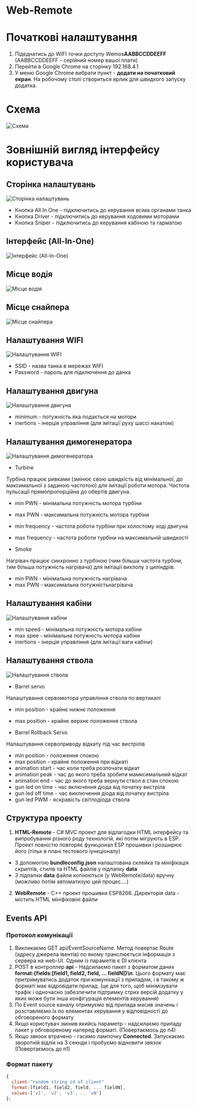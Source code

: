 # Web-Remote

# Початкові налаштування
1. Підєднатись до WIFI точки доступу Wemos**AABBCCDDEEFF** (AABBCCDDEEFF - серійний номер вашої плати)
2. Перейти в Google Chrome на сторінку 192.168.4.1
3. У меню Google Chrome вибрати пункт - **додати на початковий екран**. На робочому столі створиться ярлик для швидкого запуску додатка.

# Схема

![Схема](/tools/img/schematic.jpg)

# Зовнішній вигляд інтерфейсу користувача

## Сторінка налаштувань
![Сторінка налаштувань](/tools/img/1-settings.png)

* Кнопка All In One - підключитись до керування всіма органами танка
* Кнопка Driver - підключитись до керування ходовими моторами
* Кнопка Sniper - підключитись до керування кабіною та гарматою

## Інтерфейс (All-In-One)
![Інтерфейс (All-In-One)](/tools/img/2-all-in-one.png)

## Місце водія
![Місце водія](/tools/img/3-driver.png)

## Місце снайпера
![Місце снайпера](/tools/img/4-sniper.png)

## Налаштування WIFI
![Налаштування WIFI](/tools/img/5-wifi-config.png)
* SSID - назва танка в мережах WIFI
* Password - пароль для підключення до данка

## Налаштування двигуна
![Налаштування двигуна](/tools/img/6-engine.png)
* minimum - потужність яка подається на мотори
* inertions - інерція управління (для імітації руху шассі накатом)

## Налаштування димогенератора
![Налаштування димогенератора](/tools/img/7-smoke.png)
* Turbine

Турбіна працює ривками (змінює свою швидкість від мінімальної, до максимальної з заданою частотою)  для імітації роботи мотора. 
Частота пульсації прямопропорційна до обертів двигуна.

 * min PWN - мінімальна потужність мотора турбіни
 * max PWN - максимальна потужність мотора турбіни
 * min frequency - частота роботи турбіни при холостому ході двигуна
 * max frequency - частота роботи турбіни на максимальній швидкості

* Smoke

Нагрівач працює синхронно з турбіною (чим більша частота турбіни, тим більша потужність нагрівача) для імітації вихлопу з циліндрів.

 * min PWN - мінімальна потужність нагрівача
 * max PWN - максимальна потужністьнагрівача

## Налаштування кабіни
![Налаштування кабіни](/tools/img/8-tank-turrent.png)
* min speed - мінімальна потужність мотора кабіни
* max spee - мінімальна потужність мотора кабіни
* inertions - інерція управління (для імітації ваги кабіни)

## Налаштування ствола
![Налаштування ствола](/tools/img/9-barel.png)
* Barrel servo

Налаштування сервомотора управління ствола по вертикалі

 * min position - крайнє нижнє положення
 * max position - крайнє верхнє положення ствола

* Barrel Rollback Servo

Налаштування сервоприводу відкату під час вистрілів

 * min position - положення спокою
 * max position - крайнє положення при відкаті
 * animation start - час коли треба розпочати відкат
 * animation peak - час до якого треба зробити мамксимальний відкат
 * animation end - час до якого треба вернути ствол в стан спокою
 * gun led on time - час включення діода від початку вистріла
 * gun led off time - час виключення діода від початку вистріла
 * gun led PWM - яскравість світлодіода ствола


## Структура проекту
1. **HTML-Remote** - C# MVC проект для відлагодки HTML інтерфейсу та випробування різного роду технологій, які потім мігрують в ESP. Проект повністю повторяє функціонал ESP прошивки і розширює його (тільк в плані тестового іункціоналу)
  * З допомогою **bundleconfig.json** налаштована склейка та мініфікація скриптів, стилів та HTML файлів у підпапку **data**
  * З підпапки **data** файли копіюються (у WebRemote/data) вручну (можливо потім автоматизую цей процес....)
2. **WebRemote** - C++ проект прошивки ESP8266. Директорія data - містить HTML мініфіковіні файли
## Events API
### Протокол комунікації
1. Викликаємо GET api/EventSourceName. Метод повертає Route (адресу джерела івентів) по якому транслюється інформація з сервера на web-UI. Одним із параметів є DI клієнта
2. POST в контроллер **api** - Надсилаємо пакет з форматом даних **format:{fields:[field1, field2, field, ... fieldN]}\n**. Цього формату має притримуватись додаток при комунікації з приладом, і в такому ж форматі має відровідати прилад. (це для того, щоб мінімізувати трафік і одночасно забезпечити підтримку стрих версій додатку у яких може бути інша конфігурація елементів керування)
4. По Event source каналу отримуємо від прилада масив значень і розставляємо їх по елементах керування у відповідності до обговореного формату
5. Якщо користувач змінив якийсь параметр - надсилаємо приладу пакет у обговореному наперед форматі. (Повертаємось до п4)
6. Якщо звязок втрачено - гасимо лампочку **Connected**. Запускаємо зворотній відлік на 3 секнди і пробуємо відновити звязок (Повертаємось до п1)
### Формат пакету
```javascript
{
  client:"random string id of client"
  format:[field1, field2, field, ... fieldN],
  values:['v1', 'v2', 'v3', .. 'vN']
};
```

